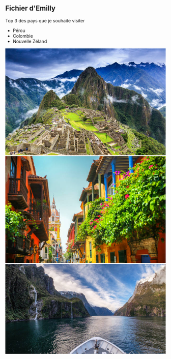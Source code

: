 ## Fichier d'Emilly

Top 3 des pays que je souhaite visiter
- Pérou
- Colombie
- Nouvelle Zéland


![Pérou](img/Perou.jpg)
![Colombie](img/Colombie.jpg)
![Nouvelle Zeland](img/Nouvelle_Zeland.jpg)
